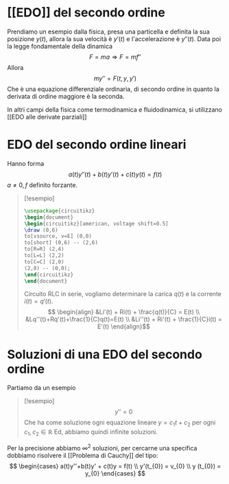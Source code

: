 # [[EDO]] del secondo ordine


Prendiamo un esempio dalla fisica, presa una particella e definita la sua posizione $y(t)$, allora la sua velocità è $y'(t)$ e l'accelerazione è $y''(t)$.
Data poi la legge fondamentale della dinamica
$$ F = ma \Longrightarrow F = mf'' $$
Allora $$ my'' = F(t,y,y') $$
Che è una equazione differenziale ordinaria, di secondo ordine in quanto la derivata di ordine maggiore è la seconda.

In altri campi della fisica come termodinamica e fluidodinamica, si utilizzano [[EDO alle derivate parziali]]







# EDO del secondo ordine lineari

Hanno forma
$$ a(t)y''(t) + b(t)y'(t) + c(t)y(t) = f(t) $$
$a \neq 0, f$ definito forzante.

>[!esempio]
>```tikz
>\usepackage{circuitikz}
>\begin{document}
>\begin{circuitikz}[american, voltage shift=0.5]
>\draw (0,6)
>to[vsource, v=E] (0,0)
>to[short] (0,6) -- (2,6)
>to[R=R] (2,4)
>to[L=L] (2,2)
>to[C=C] (2,0)
>(2,0) -- (0,0);
>\end{circuitikz}
>\end{document}
>```
>
>Circuito RLC in serie, vogliamo determinare la carica $q(t)$ e la corrente $i(t) = q'(t)$.
>$$ \begin{align}
>&Li'(t) + Ri(t) + \frac{q(t)}{C} = E(t) \\
>&Lq''(t)+Rq'(t)+\frac{1}{C}q(t)=E(t) \\
>&Li''(t) + Ri'(t) + \frac{1}{C}i(t) = E'(t)
\end{align}$$


# Soluzioni di una EDO del secondo ordine

Partiamo da un esempio
>[!esempio]
>$$ y'' = 0 $$
>Che ha come soluzione ogni equazione lineare $y = c_{1}t+c_{2}$ per ogni $c_{1},c_{2} \in \mathbb{R}$
>Ed, abbiamo quindi infinite soluzioni.

Per la precisione abbiamo $\infty^2$ soluzioni, per cercarne una specifica dobbiamo risolvere il [[Problema di Cauchy]] del tipo:
$$ 
\begin{cases}
a(t)y''+b(t)y' + c(t)y = f(t) \\
y'(t_{0}) = v_{0} \\
y (t_{0}) = y_{0}
\end{cases}
$$